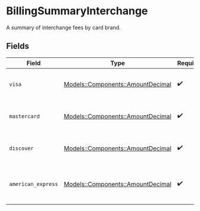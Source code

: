 # BillingSummaryInterchange

A summary of interchange fees by card brand.


## Fields

| Field                                                                     | Type                                                                      | Required                                                                  | Description                                                               |
| ------------------------------------------------------------------------- | ------------------------------------------------------------------------- | ------------------------------------------------------------------------- | ------------------------------------------------------------------------- |
| `visa`                                                                    | [Models::Components::AmountDecimal](../../models/shared/amountdecimal.md) | :heavy_check_mark:                                                        | Total interchange fees for Visa.                                          |
| `mastercard`                                                              | [Models::Components::AmountDecimal](../../models/shared/amountdecimal.md) | :heavy_check_mark:                                                        | Total interchange fees for Mastercard.                                    |
| `discover`                                                                | [Models::Components::AmountDecimal](../../models/shared/amountdecimal.md) | :heavy_check_mark:                                                        | Total interchange fees for Discover.                                      |
| `american_express`                                                        | [Models::Components::AmountDecimal](../../models/shared/amountdecimal.md) | :heavy_check_mark:                                                        | Total interchange fees for American Express.                              |